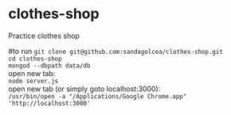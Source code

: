 # clothes-shop
Practice clothes shop

#to run
`git clone git@github.com:sandagolcea/clothes-shop.git`    
`cd clothes-shop`  
`mongod --dbpath data/db`  
open new tab:  
`node server.js`  
open new tab (or simply goto localhost:3000):  
`/usr/bin/open -a "/Applications/Google Chrome.app" 'http://localhost:3000'`  
